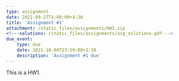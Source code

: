 ```yaml
---
type: assignment
date: 2021-09-27T4:00:00+4:30
title: 'Assignment #1'
attachment: /static_files/assignments/HW1.zip
<!---solutions: /static_files/assignments/asg_solutions.pdf--->
due_event: 
    type: due
    date: 2021-10-04T23:59:00+3:30
    description: 'Assignment #1 due'
---
```

This is a HW1.

